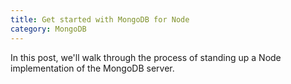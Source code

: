 ```yaml
---
title: Get started with MongoDB for Node
category: MongoDB
---
```


In this post, we'll walk through the process of standing up a Node implementation of the MongoDB server.